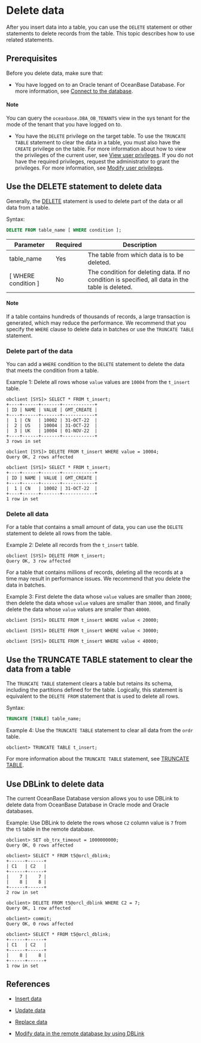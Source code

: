 # Delete data

After you insert data into a table, you can use the `DELETE` statement or other statements to delete records from the table. This topic describes how to use related statements.

## Prerequisites

Before you delete data, make sure that:

* You have logged on to an Oracle tenant of OceanBase Database. For more information, see [Connect to the database](../1.database-connection-of-oracle-mode/1.connection-methods-overview-of-oracle-mode.md).

<main id="notice" type='explain'>
   <h4>Note</h4>
   <p>You can query the <code>oceanbase.DBA_OB_TENANTS</code> view in the sys tenant for the mode of the tenant that you have logged on to.<code></code>  </p>
  </main>

* You have the `DELETE` privilege on the target table. To use the `TRUNCATE TABLE` statement to clear the data in a table, you must also have the `CREATE` privilege on the table. For more information about how to view the privileges of the current user, see [View user privileges](../../../7.reference/2.administrator-guide/2.basic-database-management/4.manage-tenants/9.manage-users-and-permissions/2.oracle-mode/4.view-user-permissions-of-oracle-mode.md). If you do not have the required privileges, request the administrator to grant the privileges. For more information, see [Modify user privileges](../../../7.reference/2.administrator-guide/2.basic-database-management/4.manage-tenants/9.manage-users-and-permissions/2.oracle-mode/5.modify-user-permissions-of-oracle-mode.md).

## Use the DELETE statement to delete data

Generally, the [DELETE](../../../7.reference/4.development-reference/1.sql-syntax/3.common-tenant-of-oracle-mode/9.sql-statement-of-oracle-mode/2.dml-of-oracle-mode/1.delete-of-oracle-mode.md) statement is used to delete part of the data or all data from a table.

Syntax:

```sql
DELETE FROM table_name [ WHERE condition ];
```

| Parameter | Required | Description |
|-------------------------|---------|------------------------------------------------------------|
| table_name | Yes | The table from which data is to be deleted. |
| \[ WHERE condition \] | No | The condition for deleting data. If no condition is specified, all data in the table is deleted.  |

<main id="notice" type='explain'>
  <h4>Note</h4>
  <p> If a table contains hundreds of thousands of records, a large transaction is generated, which may reduce the performance. We recommend that you specify the <code>WHERE</code> clause to delete data in batches or use the <code>TRUNCATE TABLE</code> statement.   </p>
</main>

### Delete part of the data

You can add a `WHERE` condition to the `DELETE` statement to delete the data that meets the condition from a table.

Example 1: Delete all rows whose `value` values are `10004` from the `t_insert` table.

```shell
obclient [SYS]> SELECT * FROM t_insert;
+----+------+-------+------------+
| ID | NAME | VALUE | GMT_CREATE |
+----+------+-------+------------+
|  1 | CN   | 10002 | 31-OCT-22  |
|  2 | US   | 10004 | 31-OCT-22  |
|  3 | UK   | 10004 | 01-NOV-22  |
+----+------+-------+------------+
3 rows in set

obclient [SYS]> DELETE FROM t_insert WHERE value = 10004;
Query OK, 2 rows affected

obclient [SYS]> SELECT * FROM t_insert;
+----+------+-------+------------+
| ID | NAME | VALUE | GMT_CREATE |
+----+------+-------+------------+
|  1 | CN   | 10002 | 31-OCT-22  |
+----+------+-------+------------+
1 row in set
```

### Delete all data

For a table that contains a small amount of data, you can use the `DELETE` statement to delete all rows from the table.

Example 2: Delete all records from the `t_insert` table.

```shell
obclient [SYS]> DELETE FROM t_insert;
Query OK, 3 row affected
```

For a table that contains millions of records, deleting all the records at a time may result in performance issues. We recommend that you delete the data in batches.

Example 3: First delete the data whose `value` values are smaller than `20000`; then delete the data whose `value` values are smaller than `30000`, and finally delete the data whose `value` values are smaller than `40000`.

```shell
obclient [SYS]> DELETE FROM t_insert WHERE value < 20000;

obclient [SYS]> DELETE FROM t_insert WHERE value < 30000;

obclient [SYS]> DELETE FROM t_insert WHERE value < 40000;
```

## Use the TRUNCATE TABLE statement to clear the data from a table

The `TRUNCATE TABLE` statement clears a table but retains its schema, including the partitions defined for the table. Logically, this statement is equivalent to the `DELETE FROM` statement that is used to delete all rows.

Syntax:

```sql
TRUNCATE [TABLE] table_name;
```

Example 4: Use the `TRUNCATE TABLE` statement to clear all data from the `ordr` table.

```shell
obclient> TRUNCATE TABLE t_insert;
```

For more information about the `TRUNCATE TABLE` statement, see [TRUNCATE TABLE](../../../7.reference/4.development-reference/1.sql-syntax/3.common-tenant-of-oracle-mode/9.sql-statement-of-oracle-mode/1.ddl-of-oracle-mode/45.truncate-table-of-oracle-mode.md).

## Use DBLink to delete data

The current OceanBase Database version allows you to use DBLink to delete data from OceanBase Database in Oracle mode and Oracle databases.

Example: Use DBLink to delete the rows whose `C2` column value is `7` from the `t5` table in the remote database.

```shell
obclient> SET ob_trx_timeout = 1000000000;
Query OK, 0 rows affected

obclient> SELECT * FROM t5@orcl_dblink;
+------+------+
| C1   | C2   |
+------+------+
|    7 |    7 |
|    8 |    8 |
+------+------+
2 row in set

obclient> DELETE FROM t5@orcl_dblink WHERE C2 = 7;
Query OK, 1 row affected

obclient> commit;
Query OK, 0 rows affected

obclient> SELECT * FROM t5@orcl_dblink;
+------+------+
| C1   | C2   |
+------+------+
|    8 |    8 |
+------+------+
1 row in set
```

## References

* [Insert data](1.insert-data-of-oracle-mode.md)

* [Update data](2.update-data-of-oracle-mode.md)

* [Replace data](4.replace-data-of-oracle-mode.md)

* [Modify data in the remote database by using DBLink](../../../7.reference/2.administrator-guide/3.database-object-management/2.manage-object-of-oracle-mode/9.manage-dblink-of-oracle-mode/4.update-data-in-remote-database-by-a-dblink-of-oracle-mode.md)
